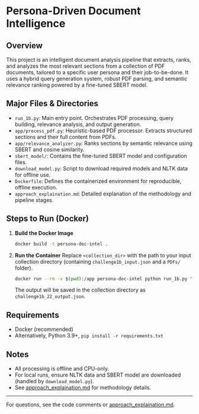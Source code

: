 # Persona-Driven Document Intelligence

## Overview

This project is an intelligent document analysis pipeline that extracts, ranks, and analyzes the most relevant sections from a collection of PDF documents, tailored to a specific user persona and their job-to-be-done. It uses a hybrid query generation system, robust PDF parsing, and semantic relevance ranking powered by a fine-tuned SBERT model.

## Major Files & Directories

- `run_1b.py`: Main entry point. Orchestrates PDF processing, query building, relevance analysis, and output generation.
- `app/process_pdf.py`: Heuristic-based PDF processor. Extracts structured sections and their full content from PDFs.
- `app/relevance_analyzer.py`: Ranks sections by semantic relevance using SBERT and cosine similarity.
- `sbert_model/`: Contains the fine-tuned SBERT model and configuration files.
- `download_model.py`: Script to download required models and NLTK data for offline use.
- `Dockerfile`: Defines the containerized environment for reproducible, offline execution.
- `approach_explaination.md`: Detailed explanation of the methodology and pipeline stages.

## Steps to Run (Docker)

1. **Build the Docker Image**
   ```sh
   docker build -t persona-doc-intel .
   ```

2. **Run the Container**
   Replace `<collection_dir>` with the path to your input collection directory (containing `challenge1b_input.json` and a `PDFs/` folder).
   ```sh
   docker run --rm -v $(pwd):/app persona-doc-intel python run_1b.py "<collection_dir>"
   ```

   The output will be saved in the collection directory as `challenge1b_22_output.json`.

## Requirements

- Docker (recommended)
- Alternatively, Python 3.9+, `pip install -r requirements.txt`

## Notes

- All processing is offline and CPU-only.
- For local runs, ensure NLTK data and SBERT model are downloaded (handled by `download_model.py`).
- See [approach_explaination.md](approach_explaination.md) for methodology details.

---

For questions, see the code comments or [approach_explaination.md](approach_explaination.md).